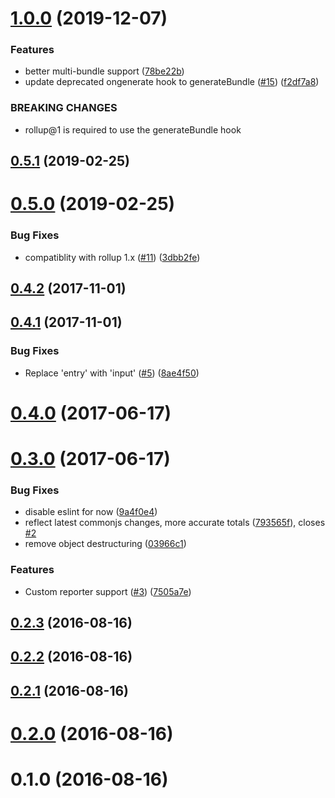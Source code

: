 # [1.0.0](https://github.com/tivac/rollup-plugin-sizes/compare/v0.5.1...v1.0.0) (2019-12-07)


### Features

* better multi-bundle support ([78be22b](https://github.com/tivac/rollup-plugin-sizes/commit/78be22b36dae28f42f9fe0433746aa43c8bf678d))
* update deprecated ongenerate hook to generateBundle ([#15](https://github.com/tivac/rollup-plugin-sizes/issues/15)) ([f2df7a8](https://github.com/tivac/rollup-plugin-sizes/commit/f2df7a8fec379a839c9ec0762be548a3ed438449))


### BREAKING CHANGES

* rollup@1 is required to use the generateBundle hook



## [0.5.1](https://github.com/tivac/rollup-plugin-sizes/compare/v0.5.0...v0.5.1) (2019-02-25)



# [0.5.0](https://github.com/tivac/rollup-plugin-sizes/compare/v0.4.2...v0.5.0) (2019-02-25)


### Bug Fixes

* compatiblity with rollup 1.x ([#11](https://github.com/tivac/rollup-plugin-sizes/issues/11)) ([3dbb2fe](https://github.com/tivac/rollup-plugin-sizes/commit/3dbb2fe5a9ffc25aca3b2af564b58e8122c5ea10))



## [0.4.2](https://github.com/tivac/rollup-plugin-sizes/compare/v0.4.1...v0.4.2) (2017-11-01)



## [0.4.1](https://github.com/tivac/rollup-plugin-sizes/compare/v0.4.0...v0.4.1) (2017-11-01)


### Bug Fixes

* Replace 'entry' with 'input' ([#5](https://github.com/tivac/rollup-plugin-sizes/issues/5)) ([8ae4f50](https://github.com/tivac/rollup-plugin-sizes/commit/8ae4f50c1a118eb6e28e3463969356200de0383c))



# [0.4.0](https://github.com/tivac/rollup-plugin-sizes/compare/v0.3.0...v0.4.0) (2017-06-17)



# [0.3.0](https://github.com/tivac/rollup-plugin-sizes/compare/v0.2.3...v0.3.0) (2017-06-17)


### Bug Fixes

* disable eslint for now ([9a4f0e4](https://github.com/tivac/rollup-plugin-sizes/commit/9a4f0e4bdd4a88f63d1445147bb649c79a844976))
* reflect latest commonjs changes, more accurate totals ([793565f](https://github.com/tivac/rollup-plugin-sizes/commit/793565f84f842fdd868adc49295000dfe55454e8)), closes [#2](https://github.com/tivac/rollup-plugin-sizes/issues/2)
* remove object destructuring ([03966c1](https://github.com/tivac/rollup-plugin-sizes/commit/03966c1f52ba7ad3aa1b73a15933dd14c1fb0ded))


### Features

* Custom reporter support ([#3](https://github.com/tivac/rollup-plugin-sizes/issues/3)) ([7505a7e](https://github.com/tivac/rollup-plugin-sizes/commit/7505a7ee36a3a3bcd0ceee3c1563e0803e7da9ee))



## [0.2.3](https://github.com/tivac/rollup-plugin-sizes/compare/v0.2.2...v0.2.3) (2016-08-16)



## [0.2.2](https://github.com/tivac/rollup-plugin-sizes/compare/v0.2.1...v0.2.2) (2016-08-16)



## [0.2.1](https://github.com/tivac/rollup-plugin-sizes/compare/v0.2.0...v0.2.1) (2016-08-16)



# [0.2.0](https://github.com/tivac/rollup-plugin-sizes/compare/v0.1.0...v0.2.0) (2016-08-16)



# 0.1.0 (2016-08-16)



